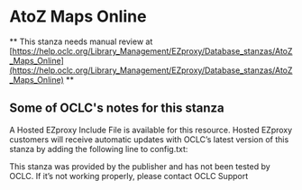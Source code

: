 # AtoZ Maps Online
** This stanza needs manual review at [https://help.oclc.org/Library_Management/EZproxy/Database_stanzas/AtoZ_Maps_Online](https://help.oclc.org/Library_Management/EZproxy/Database_stanzas/AtoZ_Maps_Online) **

## Some of OCLC's notes for this stanza

A Hosted EZproxy Include File is available for this resource. Hosted EZproxy customers will receive automatic updates with OCLC&rsquo;s latest version of this stanza by adding the following line to config.txt:

This stanza was provided by the publisher and has not been tested by OCLC. If it&rsquo;s not working properly, please contact OCLC Support
